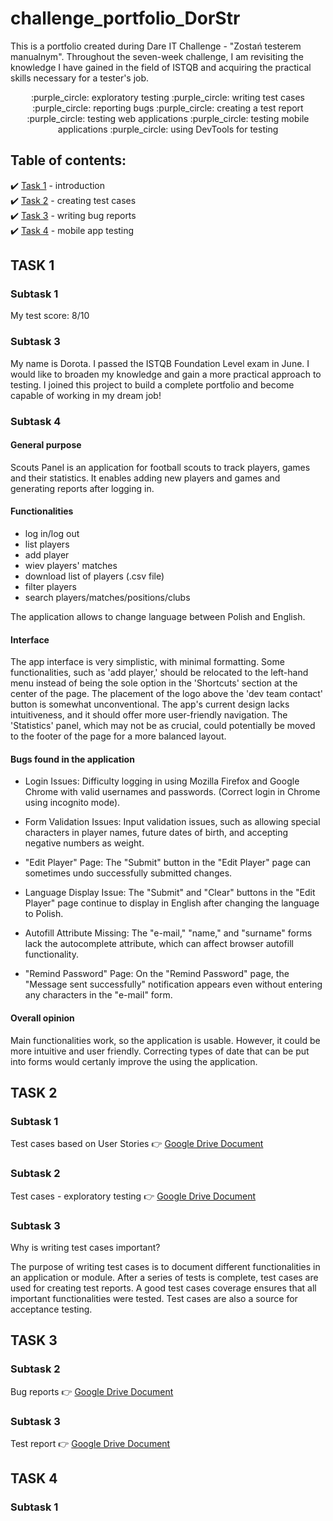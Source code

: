 # challenge_portfolio_DorStr

This is a portfolio created during Dare IT Challenge - "Zostań testerem manualnym". Throughout the seven-week challenge, I am revisiting the knowledge I have gained in the field of ISTQB and acquiring the practical skills necessary for a tester's job. 

<p align="center"> :purple_circle: exploratory testing :purple_circle: writing test cases :purple_circle: reporting bugs :purple_circle: creating a test report 
 :purple_circle: testing web applications :purple_circle: testing mobile applications :purple_circle: using DevTools for testing  </p>


## Table of contents:

 :heavy_check_mark: [Task 1](#task-1) - introduction </br>
 :heavy_check_mark: [Task 2](#task-2) - creating test cases </br>
 :heavy_check_mark: [Task 3](#task-3) - writing bug reports </br>
 :heavy_check_mark: [Task 4](#task-4) - mobile app testing </br>

## TASK 1
### Subtask 1
My test score: 8/10
### Subtask 3
My name is Dorota. I passed the ISTQB Foundation Level exam in June. I would like to broaden my knowledge and gain a more practical approach to testing. I joined this project to build a complete portfolio and become capable of working in my dream job!

### Subtask 4

#### General purpose

Scouts Panel is an application for football scouts to track players, games and their statistics. It enables adding new players and games and generating reports after logging in.

#### Functionalities

 - log in/log out
 - list players
 - add player
 - wiev players' matches
 - download list of players (.csv file)
 - filter players 
 - search players/matches/positions/clubs

The application allows to change language between Polish and English.

#### Interface

The app interface is very simplistic, with minimal formatting. Some functionalities, such as 'add player,' should be relocated to the left-hand menu instead of being the sole option in the 'Shortcuts' section at the center of the page. The placement of the logo above the 'dev team contact' button is somewhat unconventional. The app's current design lacks intuitiveness, and it should offer more user-friendly navigation. The 'Statistics' panel, which may not be as crucial, could potentially be moved to the footer of the page for a more balanced layout.


#### Bugs found in the application

* Login Issues:
Difficulty logging in using Mozilla Firefox and Google Chrome with valid usernames and passwords. (Correct login in Chrome using incognito mode).

* Form Validation Issues:
Input validation issues, such as allowing special characters in player names, future dates of birth, and accepting negative numbers as weight.

* "Edit Player" Page:
The "Submit" button in the "Edit Player" page can sometimes undo successfully submitted changes.

* Language Display Issue:
The "Submit" and "Clear" buttons in the "Edit Player" page continue to display in English after changing the language to Polish.

* Autofill Attribute Missing:
The "e-mail," "name," and "surname" forms lack the autocomplete attribute, which can affect browser autofill functionality.

 * "Remind Password" Page:
On the "Remind Password" page, the "Message sent successfully" notification appears even without entering any characters in the "e-mail" form.

#### Overall opinion

Main functionalities work, so the application is usable. However, it could be more intuitive and user friendly. Correcting types of date that can be put into forms would certanly improve the using the application.

## TASK 2

### Subtask 1
Test cases based on User Stories :point_right: [Google Drive Document](https://docs.google.com/spreadsheets/d/18KRhJNuf7G2CwXaZG6rypxzqSSqxzQfxxIP56fwFskw/edit#gid=0)

### Subtask 2
Test cases - exploratory testing :point_right: [Google Drive Document](https://docs.google.com/spreadsheets/d/1zPPDsfIzF4ZiUUsAtWzGJgTkTW75ugP_xaIP0v2w1a0/edit#gid=0)

### Subtask 3

Why is writing test cases important?

The purpose of writing test cases is to document different functionalities in an application or module. After a series of tests is complete, test cases are used for creating test reports. A good test cases coverage ensures that all important functionalities were tested. Test cases are also a source for acceptance testing.


## TASK 3
### Subtask 2
Bug reports :point_right: [Google Drive Document](https://docs.google.com/spreadsheets/d/1FaXpOwPhmqCUNZjDiu7S9E8Cl5EN8CxWqXOU3nAvnes/edit?usp=drive_link)

### Subtask 3 
Test report :point_right: [Google Drive Document](https://docs.google.com/document/d/1A4OZUM8-a3qJvJtBDRqSAUafLeQQ8cy-hpkIjiHffUY/edit?usp=drive_link)

## TASK 4
### Subtask 1

